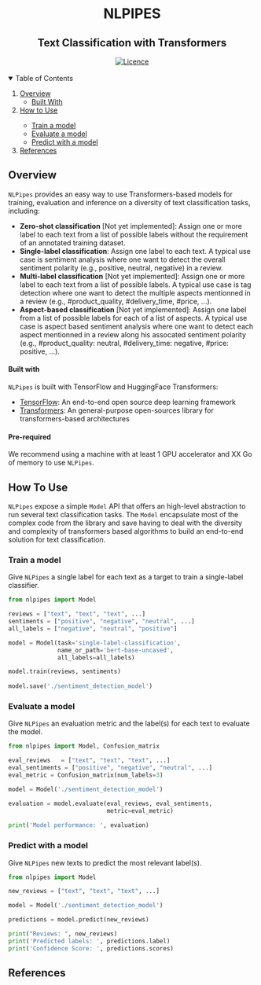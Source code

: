 <!-- PROJECT NAME -->
<div align="center">
  <h1>NLPIPES</h1>
  <h2>Text Classification with Transformers</h2>
</div>

<div align="center">
    <a href="https://opensource.org/licenses/Apache-2.0">
       <img alt="Licence" src="https://img.shields.io/badge/License-Apache_2.0-blue.svg">
    </a>
</div>

<br>

<!-- TABLE OF CONTENTS -->
<details open="open">
  <summary>Table of Contents</summary>
  <ol>
    <li>
      <a href="#overview">Overview</a>
      <ul>
        <li><a href="#built-with">Built With</a></li>
      </ul>
    </li> 
        <li>
           <a href="#how-to-use">How to Use</a>
        </li>
      <ul>
        <li><a href="#Train a model">Train a model</a></li>
        <li><a href="#Evaluate a model">Evaluate a model</a></li>
        <li><a href="#Predict with model">Predict with a model</a></li>
      </ul>
      <li><a href="#References">References</a></li>
  </ol>
</details>


<!-- ABOUT THE PROJECT -->
## Overview

`NLPipes` provides an easy way to use Transformers-based models for training, evaluation and inference on a diversity of text classification tasks, including:

* **Zero-shot classification** [Not yet implemented]: Assign one or more label to each text from a list of possible labels without the requirement of an annotated training dataset.
* **Single-label classification**: Assign one label to each text. A typical use case is sentiment analysis where one want to detect the overall sentiment polarity (e.g., positive, neutral, negative) in a review.
* **Multi-label classification** [Not yet implemented]: Assign one or more label to each text from a list of possible labels. A typical use case is tag detection where one want to detect the multiple aspects mentionned in a review (e.g., #product_quality, #delivery_time, #price, ...).
* **Aspect-based classification** [Not yet implemented]: Assign one label from a list of possible labels for each of a list of aspects. A typical use case is aspect based sentiment analysis where one want to detect each aspect mentionned in a review along his assocated sentiment polarity (e.g., #product_quality: neutral, #delivery_time: negative, #price: positive, ...).


#### Built with
`NLPipes` is built with TensorFlow and HuggingFace Transformers:
* [TensorFlow](https://www.tensorflow.org/): An end-to-end open source deep learning framework
* [Transformers](https://huggingface.co/transformers/): An general-purpose open-sources library for transformers-based architectures

#### Pre-required
We recommend using a machine with at least 1 GPU accelerator and XX Go of memory to use `NLPipes`.

<!-- USAGE EXAMPLES -->
## How To Use

`NLPipes` expose a simple `Model` API that offers an high-level abstraction to run several text classification tasks. The `Model` encapsulate most of the complex code from the library and save having to deal with the diversity and complexity of transformers based algorithms to build an end-to-end solution for text classification.


### Train a model
Give `NLPipes` a single label for each text as a target to train a single-label classifier.

 ```python
 from nlpipes import Model
 
 reviews = ["text", "text", "text", ...]
 sentiments = ["positive", "negative", "neutral", ...]
 all_labels = ["negative", "neutral", "positive"]
 
 model = Model(task='single-label-classification',
               name_or_path='bert-base-uncased',
               all_labels=all_labels)
 
 model.train(reviews, sentiments)
  
 model.save('./sentiment_detection_model')
 
 ```

### Evaluate a model
Give `NLPipes` an evaluation metric and the label(s) for each text to evaluate the model.

 ```python
 from nlpipes import Model, Confusion_matrix
 
 eval_reviews   = ["text", "text", "text", ...]
 eval_sentiments = ["positive", "negative", "neutral", ...]
 eval_metric = Confusion_matrix(num_labels=3)
 
 model = Model('./sentiment_detection_model')
 
 evaluation = model.evaluate(eval_reviews, eval_sentiments,
                             metric=eval_metric)
  
 print('Model performance: ', evaluation)
 
 ```
 
 ### Predict with a model
 Give `NLPipes` new texts to predict the most relevant label(s).
 
 ```python
 from nlpipes import Model
 
 new_reviews = ["text", "text", "text", ...]
 
 model = Model('./sentiment_detection_model')
 
 predictions = model.predict(new_reviews)
 
 print("Reviews: ", new_reviews)
 print('Predicted labels: ', predictions.label)
 print('Confidence Score: ', predictions.scores)
 
 ```
 
 <!-- References -->
## References